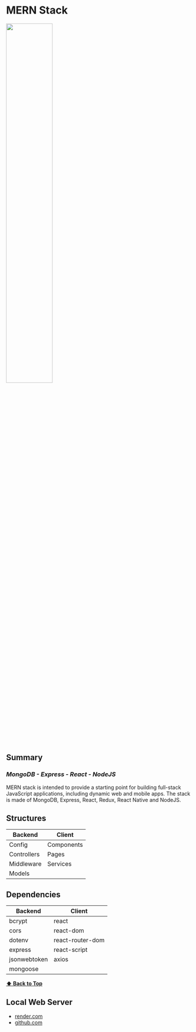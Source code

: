 # **MERN Stack**
<img src="https://www.cmarix.com/blog/wp-content/uploads/2019/09/Mern.jpg" width="50%">


## Summary
### _MongoDB - Express - React - NodeJS_
MERN stack is intended to provide a starting point for building full-stack JavaScript applications, including dynamic web and mobile apps. The stack is made of MongoDB, Express, React, Redux, React Native and NodeJS.


## Structures

|     Backend   |   Client   |
|---------------|------------|
| Config        | Components |
| Controllers   | Pages      |
| Middleware    | Services   |
| Models        |            |


## Dependencies

|     Backend  |      Client      |
|--------------|------------------|
| bcrypt       | react            |
| cors         | react-dom        |
| dotenv       | react-router-dom |
| express      | react-script     |
| jsonwebtoken | axios            |
| mongoose     |                  |

**[⬆ Back to Top](#MERN-Stack)**

## Local Web Server
* [ render.com](https://pro3-frontend.onrender.com)
* [ github.com](https://github.com/laviniaruiz/PRO3.git)
